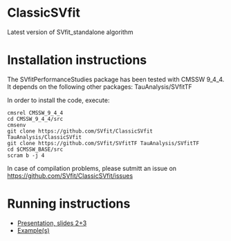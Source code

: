 # ClassicSVfit
Latest version of SVfit_standalone algorithm

# Installation instructions
The SVfitPerformanceStudies package has been tested with CMSSW 9_4_4.
It depends on the following other packages:
	TauAnalysis/SVfitTF

In order to install the code, execute:

```
cmsrel CMSSW_9_4_4
cd CMSSW_9_4_4/src
cmsenv
git clone https://github.com/SVfit/ClassicSVfit TauAnalysis/ClassicSVfit
git clone https://github.com/SVfit/SVfitTF TauAnalysis/SVfitTF
cd $CMSSW_BASE/src
scram b -j 4
```

In case of compilation problems, please sutmitt an issue on
https://github.com/SVfit/ClassicSVfit/issues

# Running instructions

- [Presentation, slides 2+3](https://indico.cern.ch/event/684622/contributions/2807248/attachments/1575090/2487044/presentation_tmuller.pdf)
- [Example(s)](https://github.com/SVfit/ClassicSVfit/blob/master/bin/testClassicSVfit.cc)
